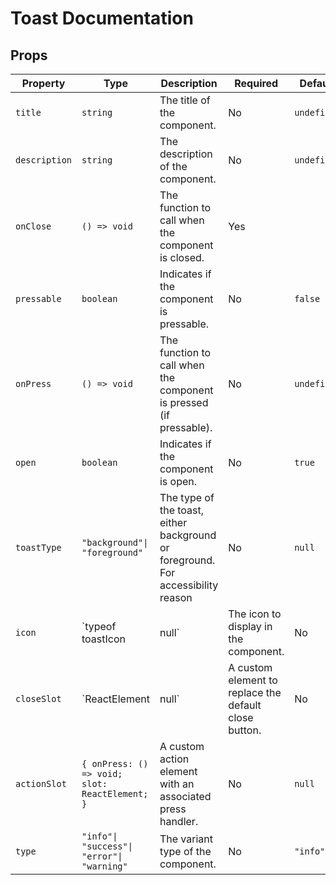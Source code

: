 # Toast Documentation

## Props

| Property      | Type                                           | Description                                                                      | Required                                              | Default     |
|---------------|------------------------------------------------|----------------------------------------------------------------------------------|-------------------------------------------------------|-------------|
| `title`       | `string`                                       | The title of the component.                                                      | No                                                    | `undefined` |
| `description` | `string`                                       | The description of the component.                                                | No                                                    | `undefined` |
| `onClose`     | `() => void`                                   | The function to call when the component is closed.                               | Yes                                                   |             |
| `pressable`   | `boolean`                                      | Indicates if the component is pressable.                                         | No                                                    | `false`     |
| `onPress`     | `() => void`                                   | The function to call when the component is pressed (if pressable).               | No                                                    | `undefined` |
| `open`        | `boolean`                                      | Indicates if the component is open.                                              | No                                                    | `true`      |
| `toastType`   | `"background"\| "foreground"`                  | The type of the toast, either background or foreground. For accessibility reason | No                                                    | `null`      |
| `icon`        | `typeof toastIcon                              | null`                                                                            | The icon to display in the component.                 | No          | `null`   |
| `closeSlot`   | `ReactElement                                  | null`                                                                            | A custom element to replace the default close button. | No          | ahoj   |
| `actionSlot`  | `{ onPress: () => void; slot: ReactElement; }` | A custom action element with an associated press handler.                        | No                                                    | `null`      |
| `type`        | `"info"\| "success"\| "error"\| "warning"`     | The variant type of the component.                                               | No                                                    | `"info"`    |